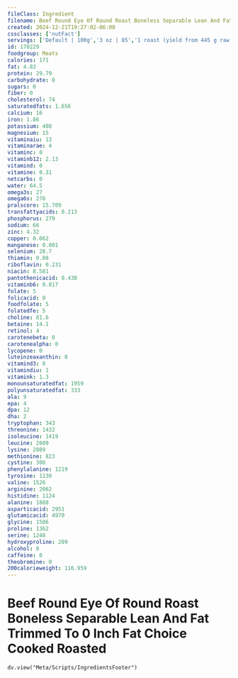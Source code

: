```yaml
---
fileClass: Ingredient
filename: Beef Round Eye Of Round Roast Boneless Separable Lean And Fat Trimmed To 0 Inch Fat Choice Cooked Roasted
created: 2024-12-21T19:27:02-06:00
cssclasses: ['nutFact']
servings: ['Default | 100g','3 oz | 85','1 roast (yield from 445 g raw meat) | 355']
id: 170229
foodgroup: Meats
calories: 171
fat: 4.83
protein: 29.79
carbohydrate: 0
sugars: 0
fiber: 0
cholesterol: 74
saturatedfats: 1.656
calcium: 16
iron: 1.86
potassium: 408
magnesium: 15
vitaminaiu: 13
vitaminarae: 4
vitaminc: 0
vitaminb12: 2.13
vitamind: 0
vitamine: 0.31
netcarbs: 0
water: 64.5
omega3s: 27
omega6s: 278
pralscore: 15.709
transfattyacids: 0.213
phosphorus: 279
sodium: 66
zinc: 4.32
copper: 0.062
manganese: 0.001
selenium: 28.7
thiamin: 0.08
riboflavin: 0.231
niacin: 8.581
pantothenicacid: 0.438
vitaminb6: 0.817
folate: 5
folicacid: 0
foodfolate: 5
folatedfe: 5
choline: 81.6
betaine: 14.1
retinol: 4
carotenebeta: 0
carotenealpha: 0
lycopene: 0
luteinzeaxanthin: 0
vitamind3: 0
vitamindiu: 1
vitamink: 1.3
monounsaturatedfat: 1959
polyunsaturatedfat: 333
ala: 9
epa: 4
dpa: 12
dha: 2
tryptophan: 343
threonine: 1432
isoleucine: 1419
leucine: 2609
lysine: 2889
methionine: 823
cystine: 308
phenylalanine: 1219
tyrosine: 1130
valine: 1526
arginine: 2062
histidine: 1124
alanine: 1888
asparticacid: 2951
glutamicacid: 4970
glycine: 1506
proline: 1362
serine: 1248
hydroxyproline: 209
alcohol: 0
caffeine: 0
theobromine: 0
200calorieweight: 116.959
---
```


# Beef Round Eye Of Round Roast Boneless Separable Lean And Fat Trimmed To 0 Inch Fat Choice Cooked Roasted

```dataviewjs
dv.view("Meta/Scripts/IngredientsFooter")
```